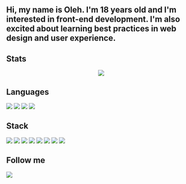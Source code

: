 ## Hi, my name is Oleh. I'm 18 years old and I'm interested in front-end development. I'm also excited about learning best practices in web design and user experience.


## Stats 
<p align = "center"> 
  <img src = "https://github-readme-stats.vercel.app/api/top-langs/?username=Kitukl&theme=dracula&langs_count=8&count_private=true">
</p>

## Languages
<p>
  <img src = "https://img.shields.io/badge/javascript-%23323330.svg?style=for-the-badge&logo=javascript&logoColor=%23F7DF1E">
  <img src = "https://img.shields.io/badge/c++-%2300599C.svg?style=for-the-badge&logo=c%2B%2B&logoColor=white">
  <img src = "https://img.shields.io/badge/c%23-%23239120.svg?style=for-the-badge&logo=csharp&logoColor=white">
  <img src = "https://img.shields.io/badge/python-3670A0?style=for-the-badge&logo=python&logoColor=ffdd54">
</p>


## Stack
<p>
  <img src = "https://img.shields.io/badge/html5-%23E34F26.svg?style=for-the-badge&logo=html5&logoColor=white">
  <img src = "https://img.shields.io/badge/css3-%231572B6.svg?style=for-the-badge&logo=css3&logoColor=white">
  <img src = "https://img.shields.io/badge/SCSS-%23CC6699.svg?style=for-the-badge&logo=sass&logoColor=white">
  <img src = "https://img.shields.io/badge/react-%2320232a.svg?style=for-the-badge&logo=react&logoColor=%2361DAFB">
  <img src = "https://img.shields.io/badge/bootstrap-%238511FA.svg?style=for-the-badge&logo=bootstrap&logoColor=white">
  <img src = "https://img.shields.io/badge/vite-%23646CFF.svg?style=for-the-badge&logo=vite&logoColor=white">
  <img src = "https://img.shields.io/badge/Git-fc6d26?style=for-the-badge&logo=git&logoColor=white">
  <img src = "https://img.shields.io/badge/github-121013?style=for-the-badge&logo=github&logoColor=white">
</p>


## Follow me
<img src="https://img.shields.io/badge/Instagram-%23E4405F.svg?logo=Instagram&logoColor=white)](https://instagram.com/kltuk1">

